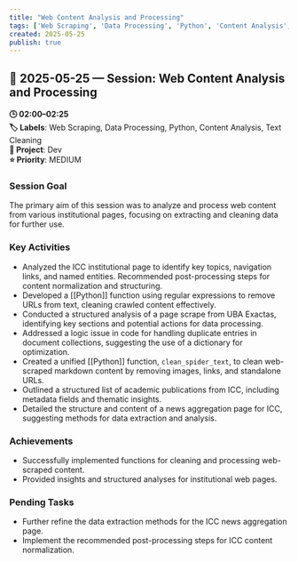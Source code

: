 ```yaml
---
title: "Web Content Analysis and Processing"
tags: ['Web Scraping', 'Data Processing', 'Python', 'Content Analysis', 'Text Cleaning']
created: 2025-05-25
publish: true
---
```


## 📅 2025-05-25 — Session: Web Content Analysis and Processing

**🕒 02:00–02:25**  
**🏷️ Labels**: Web Scraping, Data Processing, Python, Content Analysis, Text Cleaning  
**📂 Project**: Dev  
**⭐ Priority**: MEDIUM  


### Session Goal
The primary aim of this session was to analyze and process web content from various institutional pages, focusing on extracting and cleaning data for further use.

### Key Activities
- Analyzed the ICC institutional page to identify key topics, navigation links, and named entities. Recommended post-processing steps for content normalization and structuring.
- Developed a [[Python]] function using regular expressions to remove URLs from text, cleaning crawled content effectively.
- Conducted a structured analysis of a page scrape from UBA Exactas, identifying key sections and potential actions for data processing.
- Addressed a logic issue in code for handling duplicate entries in document collections, suggesting the use of a dictionary for optimization.
- Created a unified [[Python]] function, `clean_spider_text`, to clean web-scraped markdown content by removing images, links, and standalone URLs.
- Outlined a structured list of academic publications from ICC, including metadata fields and thematic insights.
- Detailed the structure and content of a news aggregation page for ICC, suggesting methods for data extraction and analysis.

### Achievements
- Successfully implemented functions for cleaning and processing web-scraped content.
- Provided insights and structured analyses for institutional web pages.

### Pending Tasks
- Further refine the data extraction methods for the ICC news aggregation page.
- Implement the recommended post-processing steps for ICC content normalization.

